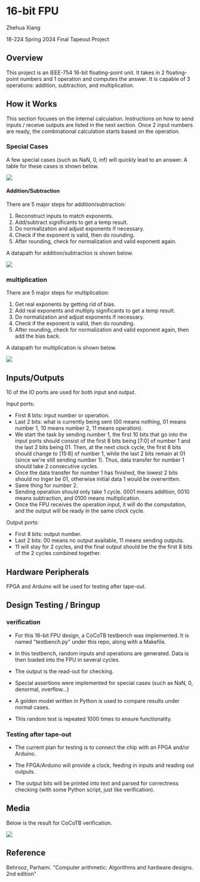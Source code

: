 # 16-bit FPU

Zhehua Xiang

18-224 Spring 2024 Final Tapeout Project

## Overview

This project is an IEEE-754 16-bit floating-point unit. It takes in 2 floating-point numbers and 1 operation and computes the answer.
It is capable of 3 operations: addition, subtraction, and multiplication.

## How it Works

This section focuses on the internal calculation. Instructions on how to send inputs / receive outputs are listed in the next section.
Once 2 input numbers are ready, the combinational calculation starts based on the operation.

### Special Cases

A few special cases (such as NaN, 0, inf) will quickly lead to an answer. A table for these cases is shown below.

![](misc/images/special_case.png)

#### Addition/Subtraction

There are 5 major steps for addition/subtraction:
1. Reconstruct inputs to match exponents.
2. Add/subtract significants to get a temp result.
3. Do normalization and adjust exponents if necessary.
4. Check if the exponent is valid, then do rounding.
5. After rounding, check for normalization and valid exponent again.

A datapath for addition/subtraction is shown below.

![](misc/images/add.png)

### multiplication

There are 5 major steps for multiplication:
1. Get real exponents by getting rid of bias.
2. Add real exponents and multiply significants to get a temp result.
3. Do normalization and adjust exponents if necessary.
4. Check if the exponent is valid, then do rounding.
5. After rounding, check for normalization and valid exponent again, then add the bias back.

A datapath for multiplication is shown below.

![](misc/images/mul.png)


## Inputs/Outputs

10 of the IO ports are used for both input and output.

Input ports:
* First 8 bits: input number or operation.
* Last 2 bits: what is currently being sent (00 means nothing, 01 means number 1, 10 means number 2, 11 means operation).
* We start the task by sending number 1, the first 10 bits that go into the input ports should consist of the first 8 bits being [7:0] of number 1 and the last 2 bits being 01. Then, at the next clock cycle, the first 8 bits should change to [15:8] of number 1, while the last 2 bits remain at 01 (since we're still sending number 1). Thus, data transfer for number 1 should take 2 consecutive cycles.
* Once the data transfer for number 1 has finished, the lowest 2 bits should no lnger be 01, otherwise initial data 1 would be overwritten.
* Same thing for number 2.
* Sending operation should only take 1 cycle. 0001 means addition, 0010 means subtraction, and 0100 means multiplication.
* Once the FPU receives the operation input, it will do the computation, and the output will be ready in the same clock cycle.

Output ports:
* First 8 bits: output number.
* Last 2 bits: 00 means no output available, 11 means sending outputs.
* 11 will stay for 2 cycles, and the final output should be the the first 8 bits of the 2 cycles combined together.

## Hardware Peripherals

FPGA and Arduino will be used for testing after tape-out.

## Design Testing / Bringup

### verification

* For this 16-bit FPU design, a CoCoTB testbench was implemented. It is named "testbench.py" under this repo, along with a Makefile.

* In this testbench, random inputs and operations are generated. Data is then loaded into the FPU in several cycles. 

* The output is the read-out for checking.

* Special assertions were implemented for special cases (such as NaN, 0, denormal, overflow...)

* A golden model written in Python is used to compare results under normal cases.

* This random test is repeated 1000 times to ensure functionality.


### Testing after tape-out

* The current plan for testing is to connect the chip with an FPGA and/or Arduino.

* The FPGA/Arduino will provide a clock, feeding in inputs and reading out outputs.

* The output bits will be printed into text and parsed for correctness checking (with some Python script, just like verification).

## Media

Below is the result for CoCoTB verification.

![](misc/images/verif.png)

## Reference

Behrooz, Parhami. "Computer arithmetic: Algorithms and hardware designs. 2nd edition"





